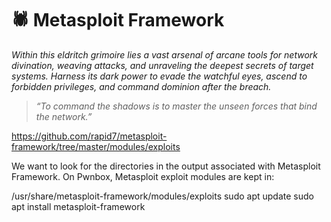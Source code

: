 
# 🕷️ Metasploit Framework  
*Within this eldritch grimoire lies a vast arsenal of arcane tools for network divination, weaving attacks, and unraveling the deepest secrets of target systems. Harness its dark power to evade the watchful eyes, ascend to forbidden privileges, and command dominion after the breach.*

> *“To command the shadows is to master the unseen forces that bind the network.”*

https://github.com/rapid7/metasploit-framework/tree/master/modules/exploits

We want to look for the directories in the output associated with Metasploit Framework. On Pwnbox, Metasploit exploit modules are kept in:

/usr/share/metasploit-framework/modules/exploits
sudo apt update
sudo apt install metasploit-framework

